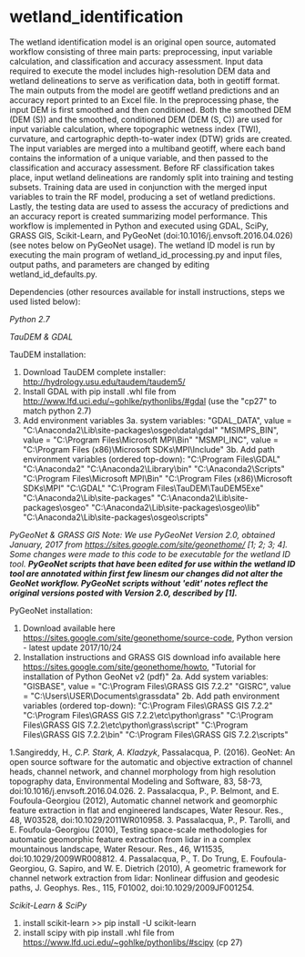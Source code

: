 # wetland_identification

The wetland identification model is an original open source, automated workflow consisting of three main parts: preprocessing, input variable calculation, and classification and accuracy assessment. Input data required to execute the model includes high-resolution DEM data and wetland delineations to serve as verification data, both in geotiff format. The main outputs from the model are geotiff wetland predictions and an accuracy report printed to an Excel file. In the preprocessing phase, the input DEM is first smoothed and then conditioned. Both the smoothed DEM (DEM (S)) and the smoothed, conditioned DEM (DEM (S, C)) are used for input variable calculation, where topographic wetness index (TWI), curvature, and cartographic depth-to-water index (DTW) grids are created. The input variables are merged into a multiband geotiff, where each band contains the information of a unique variable, and then passed to the classification and accuracy assessment. Before RF classification takes place, input wetland delineations are randomly split into training and testing subsets. Training data are used in conjunction with the merged input variables to train the RF model, producing a set of wetland predictions. Lastly, the testing data are used to assess the accuracy of predictions and an accuracy report is created summarizing model performance. This workflow is implemented in Python and executed using GDAL, SciPy, GRASS GIS, Scikit-Learn, and PyGeoNet (doi:10.1016/j.envsoft.2016.04.026) (see notes below on PyGeoNet usage). The wetland ID model is run by executing the main program of wetland_id_processing.py and input files, output paths, and parameters are changed by editing wetland_id_defaults.py.

Dependencies (other resources available for install instructions, steps we used listed below):

*Python 2.7*

*TauDEM & GDAL*

  TauDEM installation:
  
  1. Download TauDEM complete installer: http://hydrology.usu.edu/taudem/taudem5/
  2. Install GDAL with pip install .whl file from http://www.lfd.uci.edu/~gohlke/pythonlibs/#gdal (use the "cp27" to match python 2.7)
  3. Add environment variables
    3a. system variables: 
      "GDAL_DATA", value = "C:\Anaconda2\Lib\site-packages\osgeo\data\gdal"
      "MSIMPS_BIN", value = "C:\Program Files\Microsoft MPI\Bin"
      "MSMPI_INC", value = "C:\Program Files (x86)\Microsoft SDKs\MPI\Include\"
    3b. Add path environment variables (ordered top-down): 
      "C:\Program Files\GDAL"
      "C:\Anaconda2"
      "C:\Anaconda2\Library\bin"
      "C:\Anaconda2\Scripts"
      "C:\Program Files\Microsoft MPI\Bin\"
      "C:\Program Files (x86)\Microsoft SDKs\MPI"
      "C:\GDAL"
      "C:\Program Files\TauDEM\TauDEM5Exe"
      "C:\Anaconda2\Lib\site-packages"
      "C:\Anaconda2\Lib\site-packages\osgeo"
      "C:\Anaconda2\Lib\site-packages\osgeo\lib"
      "C:\Anaconda2\Lib\site-packages\osgeo\scripts"

*PyGeoNet & GRASS GIS*
_Note: We use PyGeoNet Version 2.0, obtained January, 2017 from https://sites.google.com/site/geonethome/ [1; 2; 3; 4]. Some changes were made to this code to be executable for the wetland ID tool. **PyGeoNet scripts that have been edited for use within the wetland ID tool are annotated within first few linesm our changes did not alter the GeoNet workflow. PyGeoNet scripts without 'edit' notes reflect the original versions posted with Version 2.0, described by [1].**_
 
 PyGeoNet installation:
 1. Download available here https://sites.google.com/site/geonethome/source-code, Python version - latest update 2017/10/24
 2. Installation instructions and GRASS GIS download info available here https://sites.google.com/site/geonethome/howto, "Tutorial for installation of Python GeoNet v2 (pdf)"
   2a. Add system variables: 
       "GISBASE", value = "C:\Program Files\GRASS GIS 7.2.2"
       "GISRC", value = "C:\Users\USER\Documents\grassdata"
   2b. Add path environment variables (ordered top-down):
       "C:\Program Files\GRASS GIS 7.2.2"
       "C:\Program Files\GRASS GIS 7.2.2\etc\python\grass"
       "C:\Program Files\GRASS GIS 7.2.2\etc\python\grass\script"
       "C:\Program Files\GRASS GIS 7.2.2\bin"
       "C:\Program Files\GRASS GIS 7.2.2\scripts"

1.Sangireddy, H.*, C.P. Stark, A. Kladzyk*, Passalacqua, P. (2016). GeoNet: An open source software for the automatic and objective extraction of channel heads, channel network, and channel morphology from high resolution topography data, Environmental Modeling and Software, 83, 58-73, doi:10.1016/j.envsoft.2016.04.026. 
2. Passalacqua, P., P. Belmont, and E. Foufoula-Georgiou (2012), Automatic channel network and geomorphic feature extraction in flat and engineered landscapes, Water Resour. Res., 48, W03528, doi:10.1029/2011WR010958.
3. Passalacqua, P., P. Tarolli, and E. Foufoula-Georgiou (2010), Testing space-scale methodologies for automatic geomorphic feature extraction from lidar in a complex mountainous landscape, Water Resour. Res., 46, W11535, doi:10.1029/2009WR008812.
4. Passalacqua, P., T. Do Trung, E. Foufoula-Georgiou, G. Sapiro, and W. E. Dietrich (2010), A geometric framework for channel network extraction from lidar: Nonlinear diffusion and geodesic paths, J. Geophys. Res., 115, F01002, doi:10.1029/2009JF001254.


*Scikit-Learn & SciPy*

  1. install scikit-learn >> pip install -U scikit-learn
  2. install scipy with pip install .whl file from https://www.lfd.uci.edu/~gohlke/pythonlibs/#scipy (cp 27)
